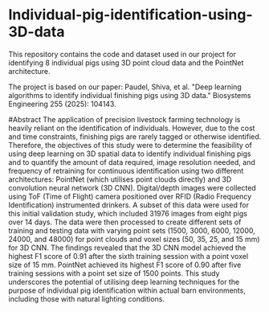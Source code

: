 # Individual-pig-identification-using-3D-data
This repository contains the code and dataset used in our project for identifying 8 individual pigs using 3D point cloud data and the PointNet architecture.

The project is based on our paper:
Paudel, Shiva, et al. "Deep learning algorithms to identify individual finishing pigs using 3D data." Biosystems Engineering 255 (2025): 104143.


#Abstract
The application of precision livestock farming technology is heavily reliant on the identification of individuals.
However, due to the cost and time constraints, finishing pigs are rarely tagged or otherwise identified. Therefore,
the objectives of this study were to determine the feasibility of using deep learning on 3D spatial data to identify
individual finishing pigs and to quantify the amount of data required, image resolution needed, and frequency of
retraining for continuous identification using two different architectures: PointNet (which utilises point clouds
directly) and 3D convolution neural network (3D CNN). Digital/depth images were collected using ToF (Time of
Flight) camera positioned over RFID (Radio Frequency Identification) instrumented drinkers. A subset of this
data were used for this initial validation study, which included 31976 images from eight pigs over 14 days. The
data were then processed to create different sets of training and testing data with varying point sets (1500, 3000,
6000, 12000, 24000, and 48000) for point clouds and voxel sizes (50, 35, 25, and 15 mm) for 3D CNN. The
findings revealed that the 3D CNN model achieved the highest F1 score of 0.91 after the sixth training session
with a point voxel size of 15 mm. PointNet achieved its highest F1 score of 0.90 after five training sessions with a
point set size of 1500 points. This study underscores the potential of utilising deep learning techniques for the
purpose of individual pig identification within actual barn environments, including those with natural lighting
conditions.
